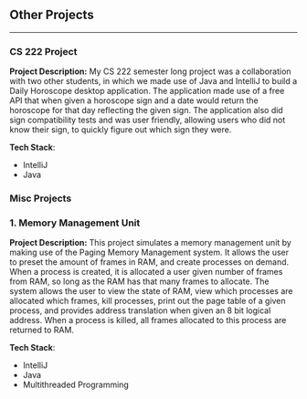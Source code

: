 ## Other Projects

--- 

### CS 222 Project

**Project Description:**  My CS 222 semester long project was a collaboration with two other students, in which we made use of Java and IntelliJ to build a Daily Horoscope desktop application.  The application made use of a free API that when given a horoscope sign and a date would return the horoscope for that day reflecting the given sign.  The application also did sign compatibility tests and was user friendly, allowing users who did not know their sign, to quickly figure out which sign they were.

**Tech Stack**:

- IntelliJ
- Java


### Misc Projects

### 1. Memory Management Unit

**Project Description:** This project simulates a memory management unit by making use of the Paging Memory Management system. It allows the user to preset the amount of frames in RAM, and create processes on demand. When a process is created, it is allocated a user given number of frames from RAM, so long as the RAM has that many frames to allocate. The system allows the user to view the state of RAM, view which processes are allocated which frames, kill processes, print out the page table of a given process, and provides address translation when given an 8 bit logical address.  When a process is killed, all frames allocated to this process are returned to RAM.

**Tech Stack**:

- IntelliJ
- Java
- Multithreaded Programming
